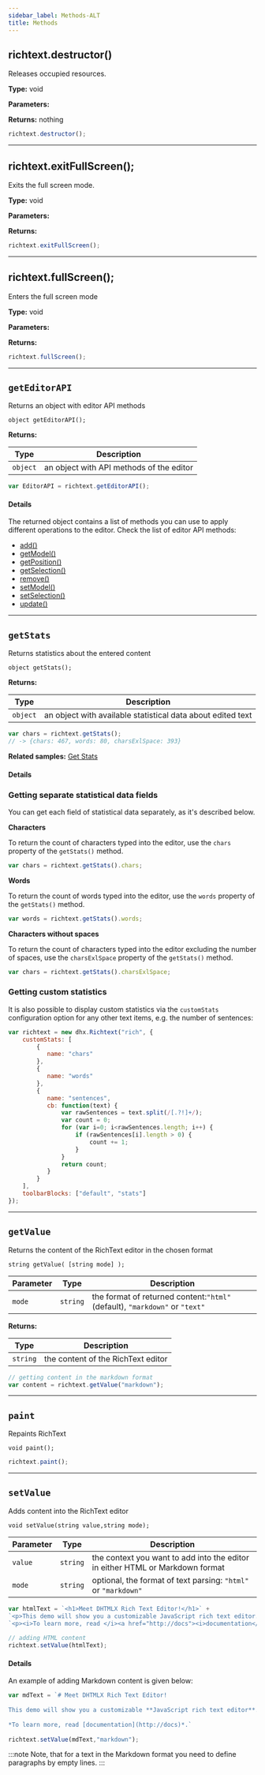 ```yaml
---
sidebar_label: Methods-ALT
title: Methods
---
```



## richtext.destructor()

Releases occupied resources.

**Type:** void

**Parameters:**

**Returns:** nothing

```js 
richtext.destructor();
```

___

## richtext.exitFullScreen();

Exits the full screen mode.

**Type:** void

**Parameters:**

**Returns:** 

```js 
richtext.exitFullScreen();
```

___

## richtext.fullScreen();

Enters the full screen mode

**Type:** void

**Parameters:**

**Returns:** 

```js 
richtext.fullScreen();
```

___


## `getEditorAPI`

Returns an object with editor API methods

`object getEditorAPI();`

**Returns:** 

| Type     | Description                        |
|----------|------------------------------------|
| `object` | an object with API methods of the editor |


```js 
var EditorAPI = richtext.getEditorAPI();
```

#### Details
The returned object contains a list of methods you can use to apply different operations to the editor. Check the list of editor API methods:

- [add()](api/editor_api_methods.md#add)
- [getModel()](api/editor_api_methods.md#getmodel)
- [getPosition()](api/editor_api_methods.md#getposition)
- [getSelection()](api/editor_api_methods.md#getselection)
- [remove()](api/editor_api_methods.md#remove)
- [setModel()](api/editor_api_methods.md#setmodel)
- [setSelection()](api/editor_api_methods.md#setselection)
- [update()](api/editor_api_methods.md#update)

___

## `getStats`

Returns statistics about the entered content

`object getStats();`

**Returns:**

| Type     | Description                                                 |
|----------|-------------------------------------------------------------|
| `object` | an object with available statistical data about edited text |


```js 
var chars = richtext.getStats(); 
// -> {chars: 467, words: 80, charsExlSpace: 393}
```

**Related samples:** [Get Stats](https://snippet.dhtmlx.com/3qdbktwo)

#### Details

### Getting separate statistical data fields

You can get each field of statistical data separately, as it's described below.

**Characters**

To return the count of characters typed into the editor, use the `chars` property of the `getStats()` method.

```js 
var chars = richtext.getStats().chars;
```

**Words**

To return the count of words typed into the editor, use the `words` property of the `getStats()` method.

```js 
var words = richtext.getStats().words;
```

**Characters without spaces**

To return the count of characters typed into the editor excluding the number of spaces, use the `charsExlSpace` property of the `getStats()` method.

```js 
var chars = richtext.getStats().charsExlSpace;
```

### Getting custom statistics
It is also possible to display custom statistics via the `customStats` configuration option for any other text items, e.g. the number of sentences:

```js 
var richtext = new dhx.Richtext("rich", {
    customStats: [ 
        {
           name: "chars"
        },
        {
           name: "words"
        },
        {
           name: "sentences",
           cb: function(text) {
               var rawSentences = text.split(/[.?!]+/);
               var count = 0;
               for (var i=0; i<rawSentences.length; i++) {
                   if (rawSentences[i].length > 0) {
                       count += 1;
                   }
               }
               return count;
           }
        }
    ],
    toolbarBlocks: ["default", "stats"]
});
```

___

## `getValue`

Returns the content of the RichText editor in the chosen format

`string getValue( [string mode] );`


| Parameter | Type     | Description                                                           |
|-----------|----------|-----------------------------------------------------------------------|
| `mode`    | `string` | the format of returned content:`"html"` (default), `"markdown"` or `"text"` |

**Returns:**

| Type     | Description                        |
|----------|------------------------------------|
| `string` | the content of the RichText editor |



```js 
// getting content in the markdown format
var content = richtext.getValue("markdown");
```
___

## `paint`

Repaints RichText

`void paint();`

```js 
richtext.paint();
```
___

## `setValue`

Adds content into the RichText editor

`void setValue(string value,string mode);`

| Parameter | Type     | Description                                                                   |
|-----------|----------|-------------------------------------------------------------------------------|
| `value`   | `string` | the context you want to add into the editor in either HTML or Markdown format |
| `mode`    | `string` | optional, the format of text parsing: `"html"` or `"markdown"`                   |

```js 
var htmlText = `<h1>Meet DHTMLX Rich Text Editor!</h1>` +
`<p>This demo will show you a customizable JavaScript rich text editor.</p>` +
`<p><i>To learn more, read </i><a href="http://docs"><i>documentation</i></a></p>.`
 
// adding HTML content
richtext.setValue(htmlText);
```

#### Details

An example of adding Markdown content is given below:

```js 
var mdText = `# Meet DHTMLX Rich Text Editor!
 
This demo will show you a customizable **JavaScript rich text editor**.
 
*To learn more, read [documentation](http://docs)*.`
 
richtext.setValue(mdText,"markdown");
```

:::note
Note, that for a text in the Markdown format you need to define paragraphs by empty lines.
:::
